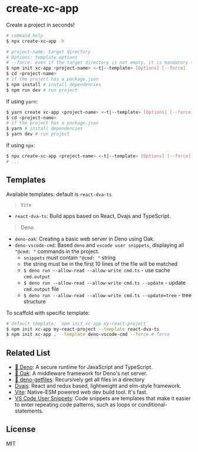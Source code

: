 # create-xc-app

Create a project in seconds!

```bash
# command help
$ npx create-xc-app -h
```

```bash
# project-name: target directory
# Options: template options
# --force: even if the target directory is not empty, it is mandatory to create a template.
$ npm init xc-app <project-name> <-t|--template> [Options] [--force]
$ cd <project-name>
# if the project has a package.json
$ npm install # install dependencies
$ npm run dev # run project
```

If using `yarn`:

```bash
$ yarn create xc-app <project-name> <-t|--template> [Options] [--force]
$ cd <project-name>
# if the project has a package.json
$ yarn # install dependencies
$ yarn dev # run project
```

If using `npx`:

```bash
$ npx create-xc-app <project-name> <-t|--template> [Options] [--force]
# ...
```

## Templates

Available templates: default is `react-dva-ts`
> `Vite`

- `react-dva-ts`: Build apps based on React, Dvajs and TypeScript.

> Deno

- `deno-oak`: Creating a basic web server in Deno using Oak.
- `deno-vscode-cmd`: Based `deno` and `vscode user snippets`, displaying all `"@cmd: "` commands in the project.
  - `snippets` must contain `"@cmd: "` string
  - the string must be in the first 10 lines of the file will be matched
  - `$ deno run --allow-read --allow-write cmd.ts` - use cache `cmd.output`
  - `$ deno run --allow-read --allow-write cmd.ts --update` - update `cmd.output` file
  - `$ deno run --allow-read --allow-write cmd.ts --update=tree` - tree structure

To scaffold with specific template:

```bash
# default template: `npm init xc-app my-react-project`
$ npm init xc-app my-react-project --template react-dva-ts
$ npm init xc-app . --template deno-vscode-cmd --force # force
```

## Related List

- [🦕 Deno](https://deno.land): A secure runtime for JavaScript and TypeScript.
- [🦕 Oak](https://github.com/oakserver/oak): A middleware framework for Deno's net server.
- [🦕 deno-getfiles](https://github.com/lencx/deno-getfiles): Recursively get all files in a directory
- [Dvajs](https://github.com/dvajs/dva): React and redux based, lightweight and elm-style framework.
- [Vite](https://github.com/vitejs/vite): Native-ESM powered web dev build tool. It's fast.
- [VS Code User Snippets](https://code.visualstudio.com/docs/editor/userdefinedsnippets): Code snippets are templates that make it easier to enter repeating code patterns, such as loops or conditional-statements.

## License

MIT
